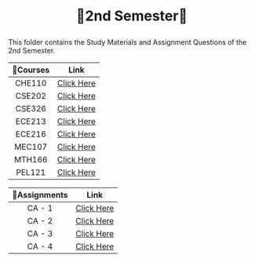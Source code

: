 # <p align="center">🔴2nd Semester🔴</p>

This folder contains the Study Materials and Assignment Questions of the 2nd Semester.

| 📝Courses | Link |
|:---:|:---:|
|CHE110|[Click Here](https://github.com/Rakesh9100/B.Tech-Study-Materials-LPU---Batch--2020-2024/tree/main/2nd%20Semester/Courses/CHE110%20(ENVIRONMENTAL%20STUDIES))|
|CSE202|[Click Here](https://github.com/Rakesh9100/B.Tech-Study-Materials-LPU---Batch--2020-2024/tree/main/2nd%20Semester/Courses/CSE202%20(OBJECT%20ORIENTED%20PROGRAMMING))|
|CSE326|[Click Here](https://github.com/Rakesh9100/B.Tech-Study-Materials-LPU---Batch--2020-2024/tree/main/2nd%20Semester/Courses/CSE326%20(INTERNET%20PROGRAMMING%20LABORATORY))|
|ECE213|[Click Here](https://github.com/Rakesh9100/B.Tech-Study-Materials-LPU---Batch--2020-2024/tree/main/2nd%20Semester/Courses/ECE213%20(DIGITAL%20ELECTRONICS))|
|ECE216|[Click Here](https://github.com/Rakesh9100/B.Tech-Study-Materials-LPU---Batch--2020-2024/tree/main/2nd%20Semester/Courses/ECE216%20(DIGITAL%20ELECTRONICS%20LABORATORY))|
|MEC107|[Click Here](https://github.com/Rakesh9100/B.Tech-Study-Materials-LPU---Batch--2020-2024/tree/main/2nd%20Semester/Courses/MEC107%20(BASIC%20ENGINEERING%20MECHANICS))|
|MTH166|[Click Here](https://github.com/Rakesh9100/B.Tech-Study-Materials-LPU---Batch--2020-2024/tree/main/2nd%20Semester/Courses/MTH166%20(DIFFERENTIAL%20EQUATIONS%20AND%20VECTOR%20CALCULUS))|
|PEL121|[Click Here](https://github.com/Rakesh9100/B.Tech-Study-Materials-LPU---Batch--2020-2024/tree/main/2nd%20Semester/Courses/PEL121%20(%20COMMUNICATION%20SKILLS-I))|

| 📝Assignments | Link |
|:---:|:---:|
|CA - 1|[Click Here](https://github.com/Rakesh9100/B.Tech-Study-Materials-LPU---Batch--2020-2024/tree/main/2nd%20Semester/CA-1%20Assignments)|
|CA - 2|[Click Here](https://github.com/Rakesh9100/B.Tech-Study-Materials-LPU---Batch--2020-2024/tree/main/2nd%20Semester/CA-2%20Assignments)|
|CA - 3|[Click Here](https://github.com/Rakesh9100/B.Tech-Study-Materials-LPU---Batch--2020-2024/tree/main/2nd%20Semester/CA-3%20Assignments)|
|CA - 4|[Click Here](https://github.com/Rakesh9100/B.Tech-Study-Materials-LPU---Batch--2020-2024/tree/main/2nd%20Semester/CA-4%20Assignments)|
